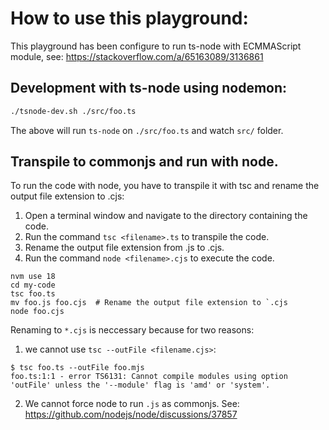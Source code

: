 # How to use this playground:

This playground has been configure to run ts-node with ECMMAScript module, see: https://stackoverflow.com/a/65163089/3136861



## Development with ts-node using nodemon:

```bash
./tsnode-dev.sh ./src/foo.ts
```

The above will run `ts-node` on `./src/foo.ts` and watch `src/` folder.



## Transpile to commonjs and run with node.  

To run the code with node, you have to transpile it with tsc and rename the output file extension to .cjs: 

1. Open a terminal window and navigate to the directory containing the code.
2. Run the command `tsc <filename>.ts` to transpile the code.
3. Rename the output file extension from .js to .cjs.
4. Run the command `node <filename>.cjs` to execute the code.

```
nvm use 18
cd my-code
tsc foo.ts
mv foo.js foo.cjs  # Rename the output file extension to `.cjs
node foo.cjs
```

Renaming to `*.cjs` is neccessary because for two reasons: 

1. we cannot use `tsc --outFile <filename.cjs>`: 

```
$ tsc foo.ts --outFile foo.mjs
foo.ts:1:1 - error TS6131: Cannot compile modules using option 'outFile' unless the '--module' flag is 'amd' or 'system'.
```

2. We cannot force node to run `.js` as commonjs. See: https://github.com/nodejs/node/discussions/37857
